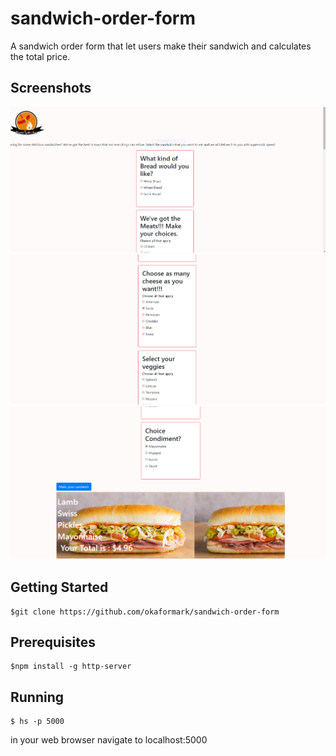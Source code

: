 # sandwich-order-form
 A sandwich order form that let users make their sandwich and calculates the total price.

## Screenshots
![alt text](https://raw.githubusercontent.com/okaformark/sandwich-order-form/master/styles/images/sof.PNG)
![alt text](https://raw.githubusercontent.com/okaformark/sandwich-order-form/master/styles/images/sof1.PNG)
![alt text](https://raw.githubusercontent.com/okaformark/sandwich-order-form/master/styles/images/sof2.PNG)
## Getting Started

 ```
 $git clone https://github.com/okaformark/sandwich-order-form
 ```


## Prerequisites
```
$npm install -g http-server

```
## Running
```
$ hs -p 5000
```
in your web browser navigate to localhost:5000